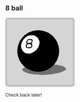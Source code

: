 ## 8 ball

![Chapter select button. A Magic 8 Ball.](./images/chapterselect/8ball.png)

Check back later!
